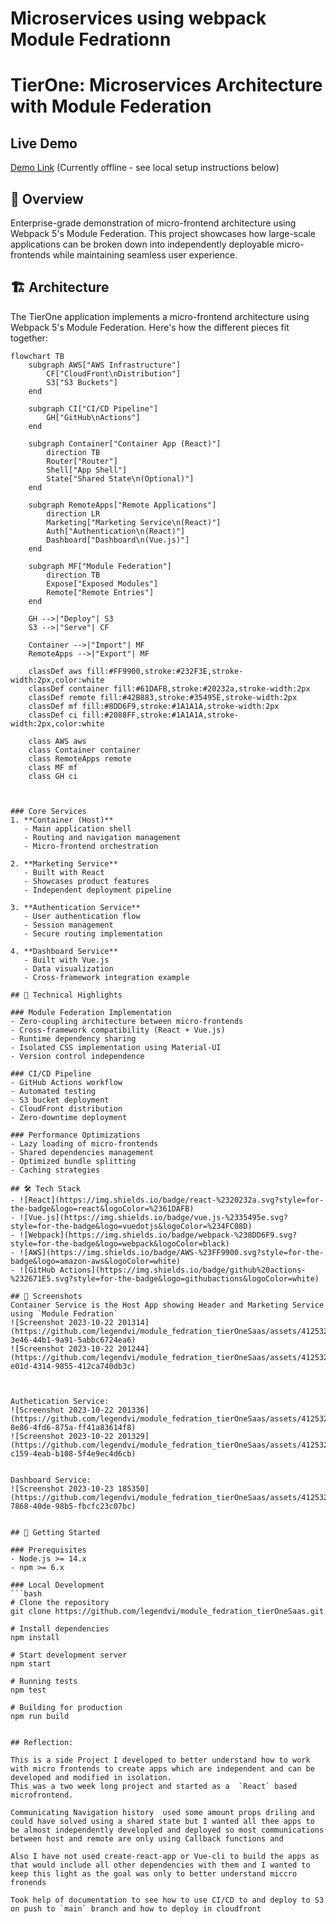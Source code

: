 # Microservices using webpack Module Fedrationn
# TierOne: Microservices Architecture with Module Federation

## Live Demo
[Demo Link](https://d2wp3ptv2obz4u.cloudfront.net/) (Currently offline - see local setup instructions below)

## 🎯 Overview
Enterprise-grade demonstration of micro-frontend architecture using Webpack 5's Module Federation. This project showcases how large-scale applications can be broken down into independently deployable micro-frontends while maintaining seamless user experience.

## 🏗️ Architecture
The TierOne application implements a micro-frontend architecture using Webpack 5's Module Federation. Here's how the different pieces fit together:

```mermaid
flowchart TB
    subgraph AWS["AWS Infrastructure"]
        CF["CloudFront\nDistribution"]
        S3["S3 Buckets"]
    end
    
    subgraph CI["CI/CD Pipeline"]
        GH["GitHub\nActions"]
    end
    
    subgraph Container["Container App (React)"]
        direction TB
        Router["Router"]
        Shell["App Shell"]
        State["Shared State\n(Optional)"]
    end
    
    subgraph RemoteApps["Remote Applications"]
        direction LR
        Marketing["Marketing Service\n(React)"]
        Auth["Authentication\n(React)"]
        Dashboard["Dashboard\n(Vue.js)"]
    end
    
    subgraph MF["Module Federation"]
        direction TB
        Expose["Exposed Modules"]
        Remote["Remote Entries"]
    end
    
    GH -->|"Deploy"| S3
    S3 -->|"Serve"| CF
    
    Container -->|"Import"| MF
    RemoteApps -->|"Export"| MF
    
    classDef aws fill:#FF9900,stroke:#232F3E,stroke-width:2px,color:white
    classDef container fill:#61DAFB,stroke:#20232a,stroke-width:2px
    classDef remote fill:#42B883,stroke:#35495E,stroke-width:2px
    classDef mf fill:#8DD6F9,stroke:#1A1A1A,stroke-width:2px
    classDef ci fill:#2088FF,stroke:#1A1A1A,stroke-width:2px,color:white
    
    class AWS aws
    class Container container
    class RemoteApps remote
    class MF mf
    class GH ci



### Core Services
1. **Container (Host)**
   - Main application shell
   - Routing and navigation management
   - Micro-frontend orchestration

2. **Marketing Service**
   - Built with React
   - Showcases product features
   - Independent deployment pipeline

3. **Authentication Service**
   - User authentication flow
   - Session management
   - Secure routing implementation

4. **Dashboard Service**
   - Built with Vue.js
   - Data visualization
   - Cross-framework integration example

## 🚀 Technical Highlights

### Module Federation Implementation
- Zero-coupling architecture between micro-frontends
- Cross-framework compatibility (React + Vue.js)
- Runtime dependency sharing
- Isolated CSS implementation using Material-UI
- Version control independence

### CI/CD Pipeline
- GitHub Actions workflow
- Automated testing
- S3 bucket deployment
- CloudFront distribution
- Zero-downtime deployment

### Performance Optimizations
- Lazy loading of micro-frontends
- Shared dependencies management
- Optimized bundle splitting
- Caching strategies

## 🛠️ Tech Stack
- ![React](https://img.shields.io/badge/react-%2320232a.svg?style=for-the-badge&logo=react&logoColor=%2361DAFB)
- ![Vue.js](https://img.shields.io/badge/vue.js-%2335495e.svg?style=for-the-badge&logo=vuedotjs&logoColor=%234FC08D)
- ![Webpack](https://img.shields.io/badge/webpack-%238DD6F9.svg?style=for-the-badge&logo=webpack&logoColor=black)
- ![AWS](https://img.shields.io/badge/AWS-%23FF9900.svg?style=for-the-badge&logo=amazon-aws&logoColor=white)
- ![GitHub Actions](https://img.shields.io/badge/github%20actions-%232671E5.svg?style=for-the-badge&logo=githubactions&logoColor=white)

## 📸 Screenshots
Container Service is the Host App showing Header and Marketing Service using `Module Fedration`
![Screenshot 2023-10-22 201314](https://github.com/legendvi/module_fedration_tierOneSaas/assets/41253273/704e5e1a-3e46-44b1-9a91-5abbc6724ea6)
![Screenshot 2023-10-22 201244](https://github.com/legendvi/module_fedration_tierOneSaas/assets/41253273/d957a4e8-e01d-4314-9855-412ca740db3c)



Authetication Service:
![Screenshot 2023-10-22 201336](https://github.com/legendvi/module_fedration_tierOneSaas/assets/41253273/a41c19c9-8e86-4fd6-875a-ff41a83614f8)
![Screenshot 2023-10-22 201329](https://github.com/legendvi/module_fedration_tierOneSaas/assets/41253273/ab37565a-c159-4eab-b108-5f4e9ec4d6cb)


Dashboard Service:
![Screenshot 2023-10-23 185350](https://github.com/legendvi/module_fedration_tierOneSaas/assets/41253273/aa020476-7868-40de-98b5-fbcfc23c07bc)


## 🚦 Getting Started

### Prerequisites
- Node.js >= 14.x
- npm >= 6.x

### Local Development
```bash
# Clone the repository
git clone https://github.com/legendvi/module_fedration_tierOneSaas.git

# Install dependencies
npm install

# Start development server
npm start

# Running tests
npm test

# Building for production
npm run build
 

## Reflection:

This is a side Project I developed to better understand how to work with micro frontends to create apps which are independent and can be developed and modified in isolation.
This was a two week long project and started as a  `React` based microfrontend.

Communicating Navigation history  used some amount props driling and could have solved using a shared state but I wanted all thee apps to be almost independently developled and deployed so most communications between host and remote are only using Callback functions and

Also I have not used create-react-app or Vue-cli to build the apps as that would include all other dependencies with them and I wanted to keep this light as the goal was only to better understand miccro fronends

Took help of documentation to see how to use CI/CD to and deploy to S3 on push to `main` branch and how to deploy in cloudfront


